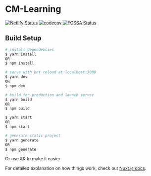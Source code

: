 # CM-Learning

[![Netlify Status](https://api.netlify.com/api/v1/badges/21f33373-31d2-4d75-b70a-aced8ab00d7f/deploy-status)](https://app.netlify.com/sites/dev-cm/deploys) [![codecov](https://codecov.io/gh/esbpcs/cm-learning/branch/master/graph/badge.svg)](https://codecov.io/gh/esbpcs/cm-learning) [![FOSSA Status](https://app.fossa.com/api/projects/git%2Bgithub.com%2Fesbpcs%2Fcm-learning.svg?type=small)](https://app.fossa.com/projects/git%2Bgithub.com%2Fesbpcs%2Fcm-learning?ref=badge_small)

## Build Setup

```bash
# install dependencies
$ yarn install
OR
$ npm install

# serve with hot reload at localhost:3000
$ yarn dev
OR
$ npm dev

# build for production and launch server
$ yarn build
OR
$ npm build

$ yarn start
OR
$ npm start

# generate static project
$ yarn generate
OR
$ npm generate
```

Or use && to make it easier

For detailed explanation on how things work, check out [Nuxt.js docs](https://nuxtjs.org).
